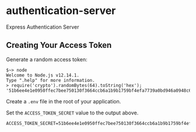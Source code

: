 # authentication-server
Express Authentication Server

## Creating Your Access Token

Generate a random access token:

```
$~> node
Welcome to Node.js v12.14.1.
Type ".help" for more information.
> require('crypto').randomBytes(64).toString('hex');
'51b6ee4e1e0950ffec7bee750130f3664ccb6a1b9b1759bf4efa7739a0bd946a0948c6f63132e537e7ba268b048594922df0c40ae184eeffbd39439db1c0cc05'
```

Create a `.env` file in the root of your application.

Set the `ACCESS_TOKEN_SECRET` value to the output above.

```
ACCESS_TOKEN_SECRET=51b6ee4e1e0950ffec7bee750130f3664ccb6a1b9b1759bf4efa7739a0bd946a0948c6f63132e537e7ba268b048594922df0c40ae184eeffbd39439db1c0cc05
```